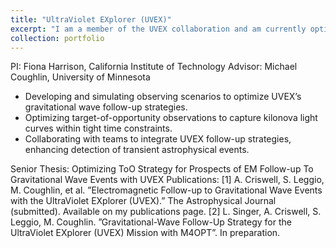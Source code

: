 ```yaml
---
title: "UltraViolet EXplorer (UVEX)"
excerpt: "I am a member of the UVEX collaboration and am currently optimizing the target-of-opportunity strategy for electromagnetic follow-up to gravitational wave events. The below image is courtesy of the California Institute of Technology. <br/><img src='/images/uvex.png'>"
collection: portfolio
---
```

PI: Fiona Harrison, California Institute of Technology
Advisor: Michael Coughlin, University of Minnesota

* Developing and simulating observing scenarios to optimize UVEX’s gravitational wave follow-up strategies.
* Optimizing target-of-opportunity observations to capture kilonova light curves within tight time constraints.
* Collaborating with teams to integrate UVEX follow-up strategies, enhancing detection of transient astrophysical events.

Senior Thesis: Optimizing ToO Strategy for Prospects of EM Follow-up To Gravitational Wave Events with UVEX
Publications: 
[1] A. Criswell, S. Leggio, M. Coughlin, et al. ”Electromagnetic Follow-up to Gravitational Wave Events with the UltraViolet EXplorer (UVEX).” The Astrophysical Journal (submitted). Available on my publications page.
[2] L. Singer, A. Criswell, S. Leggio, M. Coughlin. ”Gravitational-Wave Follow-Up Strategy for the UltraViolet EXplorer (UVEX) Mission with M4OPT”. In preparation.
